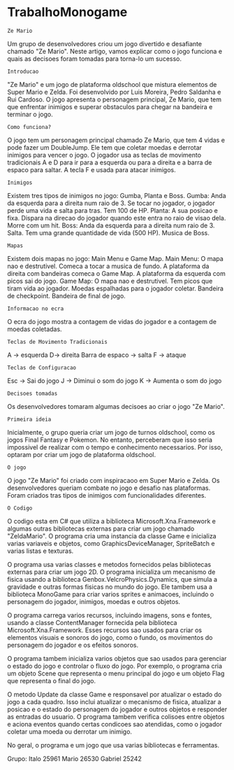 # TrabalhoMonogame

	Ze Mario

Um grupo de desenvolvedores criou um jogo divertido e desafiante chamado "Ze Mario". Neste artigo,
vamos explicar como o jogo funciona e quais as decisoes foram tomadas para torna-lo um sucesso.

	Introducao
"Ze Mario" e um jogo de plataforma oldschool que mistura elementos de Super Mario e Zelda.
Foi desenvolvido por Luis Moreira, Pedro Saldanha e Rui Cardoso. O jogo apresenta o personagem principal,
Ze Mario, que tem que enfrentar inimigos e superar obstaculos para chegar na bandeira e terminar o jogo.

	Como funciona?
O jogo tem um personagem principal chamado Ze Mario, que tem 4 vidas e pode fazer um DoubleJump.
Ele tem que coletar moedas e derrotar inimigos para vencer o jogo. O jogador usa as teclas de movimento
tradicionais A e D para ir para a esquerda ou para a direita e a barra de espaco para saltar. A tecla F e usada para atacar inimigos.

	Inimigos
Existem tres tipos de inimigos no jogo: Gumba, Planta e Boss.
Gumba: Anda da esquerda para a direita num raio de 3. Se tocar no jogador, o jogador perde uma vida e salta para tras. Tem 100 de HP.
Planta: A sua posicao e fixa. Dispara na direcao do jogador quando este entra no raio de visao dela. Morre com um hit.
Boss: Anda da esquerda para a direita num raio de 3. Salta. Tem uma grande quantidade de vida (500 HP). Musica de Boss.

	Mapas
Existem dois mapas no jogo: Main Menu e Game Map.
Main Menu: O mapa nao e destrutivel. Comeca a tocar a musica de fundo. A plataforma da direita com bandeiras comeca o Game Map. A plataforma da esquerda com picos sai do jogo.
Game Map: O mapa nao e destrutivel. Tem picos que tiram vida ao jogador. Moedas espalhadas para o jogador coletar. Bandeira de checkpoint. Bandeira de final de jogo.

	Informacao no ecra
O ecra do jogo mostra a contagem de vidas do jogador e a contagem de moedas coletadas.

	Teclas de Movimento Tradicionais
A -> esquerda
D-> direita
Barra de espaco -> salta
F -> ataque

	Teclas de Configuracao
Esc -> Sai do jogo
J -> Diminui o som do jogo
K -> Aumenta o som do jogo

	Decisoes tomadas
Os desenvolvedores tomaram algumas decisoes ao criar o jogo "Ze Mario".

	Primeira ideia
Inicialmente, o grupo queria criar um jogo de turnos oldschool, como os jogos Final Fantasy e Pokemon. No entanto,
perceberam que isso seria impossivel de realizar com o tempo e conhecimento necessarios. Por isso, optaram por criar
um jogo de plataforma oldschool.

	O jogo
O jogo "Ze Mario" foi criado com inspiracaoo em Super Mario e Zelda. Os desenvolvedores queriam combate no jogo e desafio
nas plataformas. Foram criados tras tipos de inimigos com funcionalidades diferentes.

	O Codigo
O codigo esta em C# que utiliza a biblioteca Microsoft.Xna.Framework e algumas outras bibliotecas externas para
criar um jogo chamado "ZeldaMario". O programa cria uma instancia da classe Game e inicializa varias variaveis 
e objetos, como GraphicsDeviceManager, SpriteBatch e varias listas e texturas.

O programa usa varias classes e metodos fornecidos pelas bibliotecas externas para criar um jogo 2D.
O programa inicializa um mecanismo de fisica usando a biblioteca Genbox.VelcroPhysics.Dynamics, que 
simula a gravidade e outras formas fisicas no mundo do jogo. Ele tambem usa a biblioteca MonoGame 
para criar varios sprites e animacoes, incluindo o personagem do jogador, inimigos, moedas e outros objetos.

O programa carrega varios recursos, incluindo imagens, sons e fontes, usando a classe ContentManager
fornecida pela biblioteca Microsoft.Xna.Framework. Esses recursos sao usados para criar os elementos 
visuais e sonoros do jogo, como o fundo, os movimentos do personagem do jogador e os efeitos sonoros.

O programa tambem inicializa varios objetos que sao usados para gerenciar o estado do jogo e controlar
o fluxo do jogo. Por exemplo, o programa cria um objeto Scene que representa o menu principal do jogo 
e um objeto Flag que representa o final do jogo.

O metodo Update da classe Game e responsavel por atualizar o estado do jogo a cada quadro. 
Isso inclui atualizar o mecanismo de fisica, atualizar a posicao e o estado do personagem do 
jogador e outros objetos e responder as entradas do usuario. O programa tambem verifica colisoes
entre objetos e aciona eventos quando certas condicoes sao atendidas, como o jogador coletar uma moeda ou derrotar um inimigo.

No geral, o programa e um jogo que usa varias bibliotecas e ferramentas.

Grupo: 
Italo 25961
Mario 26530
Gabriel 25242
